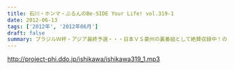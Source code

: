 ```yaml
---
title: 石川・ホンマ・ぶるんのBe-SIDE Your Life! vol.319-1
date: 2012-06-13
tags: ['2012年', '2012年06月']
draft: false
summary: ブラジルＷ杯・アジア最終予選・・・日本ＶＳ豪州の裏番組として絶賛収録中！の今回。第一声目からとんでもない番組ですね～そして、１本目最後のなぞのお話は！？ＮＡＭＡＥ
---
```


http://project-phi.ddo.jp/ishikawa/ishikawa319_1.mp3
